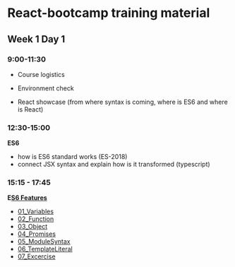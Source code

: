 # React-bootcamp training material

## Week 1 Day 1

### 9:00-11:30

* Course logistics

* Environment check

* React showcase (from where syntax is coming, where is ES6 and where is React)

### 12:30-15:00

**ES6**

* how is ES6 standard works (ES-2018)
* connect JSX syntax and explain how is it transformed (typescript)

### 15:15 - 17:45

**E[S6 Features](ES6)**

* [01_Variables](ES6/01_Variables)
* [02_Function](ES6/02_Function)
* [03_Object](ES6/03_Object)
* [04_Promises](ES6/04_Promises)
* [05_ModuleSyntax](ES6/05_ModuleSyntax)
* [06_TemplateLiteral](ES6/06_TemplateLiteral)
* [07_Excercise](ES6/07_Excercise)
